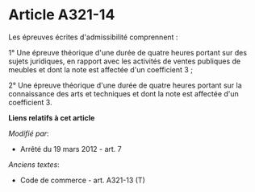 # Article A321-14

Les épreuves écrites d'admissibilité comprennent :

1° Une épreuve théorique d'une durée de quatre heures portant sur des sujets juridiques, en rapport avec les activités de
ventes publiques de meubles et dont la note est affectée d'un coefficient 3 ;

2° Une épreuve théorique d'une durée de quatre heures portant sur la connaissance des arts et techniques et dont la note est
affectée d'un coefficient 3.

**Liens relatifs à cet article**

_Modifié par_:

  - Arrêté du 19 mars 2012 - art. 7

_Anciens textes_:

  - Code de commerce - art. A321-13 (T)
